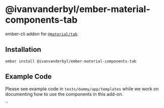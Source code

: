 @ivanvanderbyl/ember-material-components-tab
======================

ember-cli addon for [`@material/tab`](https://github.com/material-components/material-components-web/tree/master/packages/mdc-tab).

Installation
------------

    ember install @ivanvanderbyl/ember-material-components-tab

Example Code
---------------

Please see example code in `tests/dummy/app/templates` while we work on documenting how to
use the components in this add-on.

``